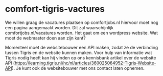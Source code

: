 # comfort-tigris-vactures

We willen graag de vacatures plaatsen op comfortjobs.nl hiervoor moet nog een pagina aangemaakt worden.
Dit zal waarschijnlijk comfortjobs.nl/vacatures worden. Het gaat om een wordpress website.
Wat moet de webmaster doen aan zijn kant?

Momenteel moet de websitebouwer een API maken, zodat ze de verbinding tussen Tigris en de website kunnen maken.
Voor hulp van informatie wat Tigris nodig heeft kan hij vinden op ons kennisbank artikel over de website API (https://learning.tigris.nl/hc/nl/articles/360025064952-Tigris-Website-API).
Je kunt ook de websitebouwer met ons contact laten opnemen.

